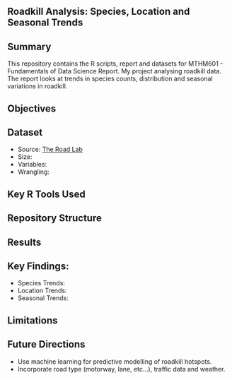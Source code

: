 ## Roadkill Analysis: Species, Location and Seasonal Trends

## Summary
This repository contains the R scripts, report and datasets for MTHM601 - Fundamentals of Data Science Report. My project analysing roadkill data. The report looks at trends in species counts, distribution and seasonal variations in roadkill. 

## Objectives


## Dataset
- Source: [The Road Lab](https://www.theroadlab.co.uk/)
- Size:
- Variables:
- Wrangling:


## Key R Tools Used


## Repository Structure 


## Results
## Key Findings:
- Species Trends:
- Location Trends:
- Seasonal Trends:

## Limitations


## Future Directions
- Use machine learning for predictive modelling of roadkill hotspots.
- Incorporate road type (motorway, lane, etc...), traffic data and weather.
